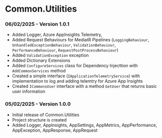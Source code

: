 # Common.Utilities

### 06/02/2025 - Version 1.0.1
- Added Logger, Azure AppInsights Telemetry, 
- Added Request Behaviours for MediatR Pipelines (`LoggingBehaviour`, `UnhandledExceptionBehaviour`, `ValidationBehaviour`, `PerformanceBehaviour`, `RequestPostProcessBehaviour`)
- Added `ValidationException` exception
- Added Dictionary Extensions
- Added `ConfigureServices` class for Dependency Injecttion with `AddCommonServices` method
- Created a simple interface (`IApplicationTelemetryService`) with implementation to log and adding telemtry for Azure App Insights
- Created `ICommonsUser` interface with a method `GetUser` that returns basic user information

### 05/02/2025 - Version 1.0.0
- Initial release of Common.Utilities
- Project structure is created
- Added Logger, AppInsights, AppSettings, AppMetrics, AppPerformance, AppException, AppResponse, AppRequest